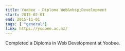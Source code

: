 ```yaml
---
title: Yoobee - Diploma Web&nbsp;Development
start: 2015-02-01
end: 2015-11-01
tags: [ "general"]
link: https://yoobee.ac.nz/
---
```

Completed a Diploma in Web Development at Yoobee.
